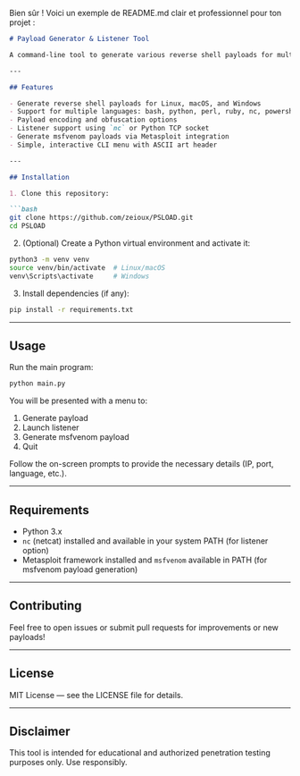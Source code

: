 Bien sûr ! Voici un exemple de README.md clair et professionnel pour ton projet :

````markdown
# Payload Generator & Listener Tool

A command-line tool to generate various reverse shell payloads for multiple OS and languages, launch listeners, and generate Metasploit msfvenom payloads.

---

## Features

- Generate reverse shell payloads for Linux, macOS, and Windows  
- Support for multiple languages: bash, python, perl, ruby, nc, powershell  
- Payload encoding and obfuscation options  
- Listener support using `nc` or Python TCP socket  
- Generate msfvenom payloads via Metasploit integration  
- Simple, interactive CLI menu with ASCII art header  

---

## Installation

1. Clone this repository:

```bash
git clone https://github.com/zeioux/PSLOAD.git
cd PSLOAD
````

2. (Optional) Create a Python virtual environment and activate it:

```bash
python3 -m venv venv
source venv/bin/activate  # Linux/macOS
venv\Scripts\activate     # Windows
```

3. Install dependencies (if any):

```bash
pip install -r requirements.txt
```

---

## Usage

Run the main program:

```bash
python main.py
```

You will be presented with a menu to:

1. Generate payload
2. Launch listener
3. Generate msfvenom payload
4. Quit

Follow the on-screen prompts to provide the necessary details (IP, port, language, etc.).

---

## Requirements

* Python 3.x
* `nc` (netcat) installed and available in your system PATH (for listener option)
* Metasploit framework installed and `msfvenom` available in PATH (for msfvenom payload generation)

---

## Contributing

Feel free to open issues or submit pull requests for improvements or new payloads!

---

## License

MIT License — see the LICENSE file for details.

---

## Disclaimer

This tool is intended for educational and authorized penetration testing purposes only. Use responsibly.
